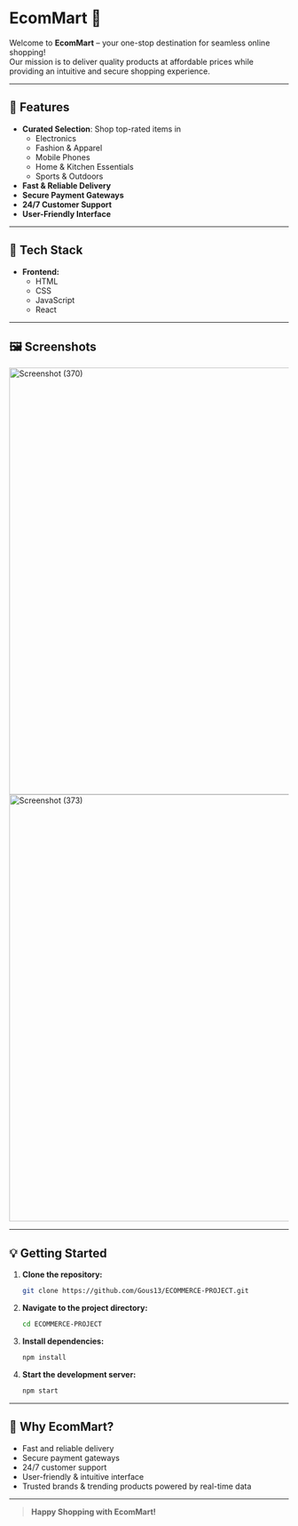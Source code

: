 # EcomMart 🛒

Welcome to **EcomMart** – your one-stop destination for seamless online shopping!  
Our mission is to deliver quality products at affordable prices while providing an intuitive and secure shopping experience.

---

## 🌟 Features

- **Curated Selection**: Shop top-rated items in  
  - Electronics  
  - Fashion & Apparel  
  - Mobile Phones  
  - Home & Kitchen Essentials  
  - Sports & Outdoors  
- **Fast & Reliable Delivery**  
- **Secure Payment Gateways**  
- **24/7 Customer Support**  
- **User-Friendly Interface**

---

## 🚀 Tech Stack

- **Frontend:**  
  - HTML  
  - CSS  
  - JavaScript  
  - React

---

## 🖼️ Screenshots

<!-- Add your project screenshots here -->
<img width="1366" height="768" alt="Screenshot (370)" src="https://github.com/user-attachments/assets/e4f3e1a3-8a87-4146-9590-936af2c39c58" />

<img width="1366" height="768" alt="Screenshot (373)" src="https://github.com/user-attachments/assets/ce414b85-e610-48be-a0b9-f9d2c9db3bd6" />


---

## 💡 Getting Started

1. **Clone the repository:**
   ```bash
   git clone https://github.com/Gous13/ECOMMERCE-PROJECT.git
   ```
2. **Navigate to the project directory:**
   ```bash
   cd ECOMMERCE-PROJECT
   ```
3. **Install dependencies:**
   ```bash
   npm install
   ```
4. **Start the development server:**
   ```bash
   npm start
   ```

---

## 🤝 Why EcomMart?

- Fast and reliable delivery  
- Secure payment gateways  
- 24/7 customer support  
- User-friendly & intuitive interface  
- Trusted brands & trending products powered by real-time data

---


> **Happy Shopping with EcomMart!**
